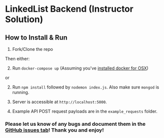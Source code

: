 # LinkedList Backend (Instructor Solution)

## How to Install & Run

1.  Fork/Clone the repo

Then either:

2.  Run `docker-compose up` (Assuming you've [installed docker for OSX](https://store.docker.com/editions/community/docker-ce-desktop-mac))

or

2.  Run `npm install` followed by `nodemon index.js`. Also make sure `mongod` is running.

3.  Server is accessible at `http://localhost:5000`.

4.  Example API POST request payloads are in the `example_requests` folder.

### Please let us know of any bugs and document them in the [GitHub issues tab](https://github.com/rithmschool/LinkedList/issues)! Thank you and enjoy!
